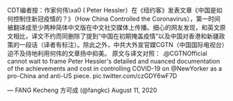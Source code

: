 CDT编者按：作家何伟\xa0 ( Peter Hessler）在《纽约客》发表文章《中国是如何控制住新冠疫情的？》（How China Controlled the Coronavirus），第一时间被翻译成至少两种简体中文版在中文社交媒体上传播。细心的网友发现，和英文原文相比，译文不约而同删除了提到“中国在初期掩盖疫情”以及中国对香港和新疆政策的一段话（译者有标注）。除此之外，中共大外宣官媒CGTN（中国国际电视台）迫不及待地利用何伟的文章扬中抑美。 原文与译文对照：    .@CGTNOfficial cannot wait to frame Peter Hessler\'s detailed and nuanced documentation of the achievements and cost in controlling COVID-19 on @NewYorker as a pro-China and anti-US piece. pic.twitter.com/czGDY6wF7D

&mdash; FANG Kecheng 方可成 (@fangkc) August 11, 2020 


